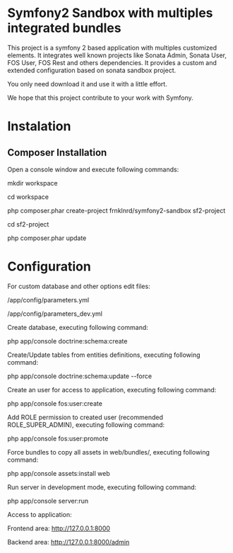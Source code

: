 # Symfony2 Sandbox with multiples integrated bundles

This project is a symfony 2 based application with multiples customized elements. It integrates well known projects like Sonata Admin, Sonata User, FOS User, FOS Rest and others dependencies. It provides a custom and extended configuration based on sonata sandbox project.

You only need download it and use it with a little effort. 

We hope that this project contribute to your work with Symfony.

# Instalation

Composer Installation
---------------------

Open a console window and execute following commands:

mkdir workspace

cd workspace

php composer.phar create-project frnklnrd/symfony2-sandbox sf2-project

cd sf2-project

php composer.phar update


# Configuration

For custom database and other options edit files:

/app/config/parameters.yml

/app/config/parameters_dev.yml

Create database, executing following command:

php app/console doctrine:schema:create

Create/Update tables from entities definitions, executing following command:

php app/console doctrine:schema:update --force

Create an user for access to application, executing following command:

php app/console fos:user:create

Add ROLE permission to created user (recommended ROLE_SUPER_ADMIN), executing following command:

php app/console fos:user:promote

Force bundles to copy all assets in web/bundles/, executing following command:

php app/console assets:install web

Run server in development mode, executing following command:

php app/console server:run

Access to application:

Frontend area: http://127.0.0.1:8000

Backend area: http://127.0.0.1:8000/admin






